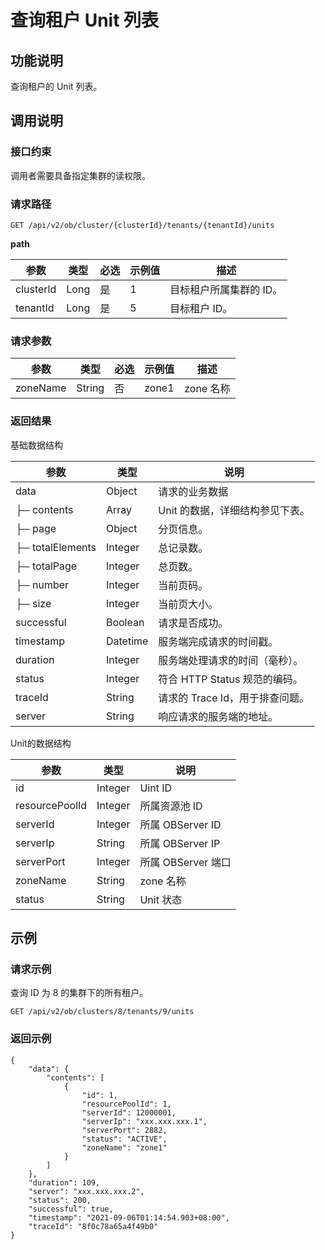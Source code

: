 查询租户 Unit 列表
=================================

功能说明
-------------------------

查询租户的 Unit 列表。

调用说明
-------------------------

### 接口约束

调用者需要具备指定集群的读权限。

### 请求路径

`GET /api/v2/ob/cluster/{clusterId}/tenants/{tenantId}/units`

**path**

|    参数     |  类型  | 必选 | 示例值 |      描述       |
|-----------|------|----|-----|---------------|
| clusterld | Long | 是  | 1   | 目标租户所属集群的 ID。 |
| tenantId  | Long | 是  | 5   | 目标租户 ID。      |

### 请求参数

|    参数    |   类型   | 必选 |  示例值  |   描述    |
|----------|--------|----|-------|---------|
| zoneName | String | 否  | zone1 | zone 名称 |

### 返回结果

基础数据结构

|        参数        |    类型    |          说明           |
|------------------|----------|-----------------------|
| data             | Object   | 请求的业务数据               |
| ├─ contents      | Array    | Unit 的数据，详细结构参见下表。    |
| ├─ page          | Object   | 分页信息。                 |
| ├─ totalElements | Integer  | 总记录数。                 |
| ├─ totalPage     | Integer  | 总页数。                  |
| ├─ number        | Integer  | 当前页码。                 |
| ├─ size          | Integer  | 当前页大小。                |
| successful       | Boolean  | 请求是否成功。               |
| timestamp        | Datetime | 服务端完成请求的时间戳。          |
| duration         | Integer  | 服务端处理请求的时间（毫秒）。       |
| status           | Integer  | 符合 HTTP Status 规范的编码。 |
| traceId          | String   | 请求的 Trace Id，用于排查问题。  |
| server           | String   | 响应请求的服务端的地址。          |

Unit的数据结构

|       参数       |   类型    |       说明       |
|----------------|---------|----------------|
| id             | Integer | Uint ID        |
| resourcePoolId | Integer | 所属资源池 ID       |
| serverId       | Integer | 所属 OBServer ID |
| serverIp       | String  | 所属 OBServer IP |
| serverPort     | Integer | 所属 OBServer 端口 |
| zoneName       | String  | zone 名称        |
| status         | String  | Unit 状态        |

示例
-----------------------

### 请求示例

查询 ID 为 8 的集群下的所有租户。

`GET /api/v2/ob/clusters/8/tenants/9/units`

### 返回示例

```unknow
{
    "data": {
        "contents": [
            {
                "id": 1,
                "resourcePoolId": 1,
                "serverId": 12000001,
                "serverIp": "xxx.xxx.xxx.1",
                "serverPort": 2882,
                "status": "ACTIVE",
                "zoneName": "zone1"
            }
        ]
    },
    "duration": 109,
    "server": "xxx.xxx.xxx.2",
    "status": 200,
    "successful": true,
    "timestamp": "2021-09-06T01:14:54.903+08:00",
    "traceId": "8f0c78a65a4f49b0"
}
```
